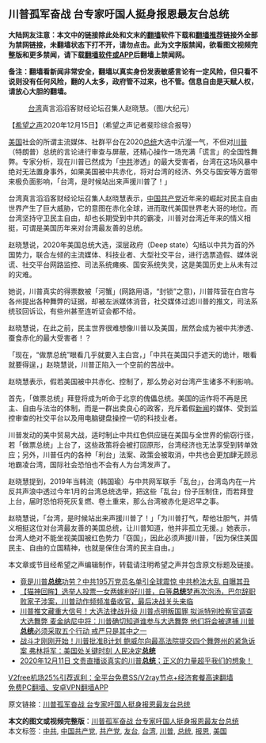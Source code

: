  <h2>川普孤军奋战 台专家吁国人挺身报恩最友台总统</h2> <p class="notice"><b>大陆网友注意：本文中的链接除此处和文末的<a href="https://github.com/bannedbook/fanqiang" >翻墙</a>软件下载和<a href="https://github.com/killgcd/justmysocks/blob/master/README.md">翻墙推荐</a>链接外全部为禁网链接，未翻墙状态下打不开，请勿点击。此为文字版禁闻，欲看图文视频完整版和更多禁闻，请下载<a href="https://github.com/bannedbook/fanqiang">翻墙软件或APP</a>后翻墙上禁闻网。</p><p>备注：翻墙看新闻非常安全，翻墙以真实身份发表敏感言论有一定风险，但只看不说则没有任何风险，翻的人太多，政府管不过来，也不管。信息自由是天赋人权，请放心大胆的翻墙。</b></p>  <div class="entry"> <figure><figcaption><a href="https://www.bannedbook.org/bnews/tag/%e5%8f%b0%e6%b9%be/" class="st_tag internal_tag" rel="tag" title="标签 台湾 下的日志">台湾</a>真言滔滔客财经论坛召集人赵晓慧。（图/大纪元）</figcaption></figure> <p>【<span class='wp_keywordlink_affiliate'><a href="https://www.soundofhope.org" title="希望之声" target="_blank">希望之声</a></span>2020年12月15日】（希望之声记者斐珍综合报导）</p> <p><a href="https://www.bannedbook.org/bnews/tag/%e7%be%8e%e5%9b%bd/" class="st_tag internal_tag" rel="tag" title="标签 美国 下的日志">美国</a>社会的所谓主流媒体、社群平台在2020<a href="https://www.bannedbook.org/bnews/tag/%e6%80%bb%e7%bb%9f/" class="st_tag internal_tag" rel="tag" title="标签 总统 下的日志">总统</a>大选中沆瀣一气，不但对<a href="https://www.bannedbook.org/bnews/tag/%e5%b7%9d%e6%99%ae/" class="st_tag internal_tag" rel="tag" title="标签 川普 下的日志">川普</a>（特朗普）总统的言论进行审查与屏蔽，还精心操作一场充满「谎言」的全国性舞弊。专家分析，现在川普已然成为「<a href="https://www.bannedbook.org/bnews/tag/%e4%b8%ad%e5%85%b1/" class="st_tag internal_tag" rel="tag" title="标签 中共 下的日志">中共</a>渗透」的最大受害者，台湾在这场风暴中绝对无法置身事外，如果美国被中共赤化，将对台湾的经济、外交与国安等方面带来极负面影响，「台湾，是时候站出来声援川普了！」</p> <p>台湾真言滔滔客财经论坛召集人赵晓慧表示，<span class='wp_keywordlink_affiliate'><a href="https://www.bannedbook.org/" title="中国" target="_blank">中国</a></span><a href="https://www.bannedbook.org/bnews/tag/%e5%85%b1%e4%ba%a7%e5%85%9a/" class="st_tag internal_tag" rel="tag" title="标签 共产党 下的日志">共产党</a>近年来的崛起对民主自由世界产生了巨大威胁，它的意图在赤化全球，进而取代美国世界老大哥的地位。而台湾坚持守卫民主自由，却也长期受到中共的霸凌，川普对台湾近年来的情义相挺，可谓是美国历年来对台湾最友善的总统。</p>  <p>赵晓慧说，2020年美国总统大选，深层政府（Deep state）勾结以中共为首的外国势力，联合左倾的主流媒体、科技业者、大型社交平台，进行选票造假、媒体说谎、社交平台网路监控、司法系统瘫痪、国安系统失灵，这是美国历史上从未有过的灾难。</p> <p>她说，川普真实的得票数被「河蟹」(网路用语，“封锁”之意)，川普阵营在白宫与各州提出各种舞弊的证据，却被左派媒体消音，社交媒体过滤川普的推文，司法系统驳回诉讼，有些州甚至连听证会都不给。</p> <p>赵晓慧说，在此之前，民主世界很难想像川普以及美国，居然会成为被中共渗透、蚕食赤化的最大受害者！？</p>  <p>「现在，“做票总统”眼看几乎就要入主白宫，」「中共在美国只手遮天的诡计，眼看就要得逞，」赵晓慧说，川普正陷入一个空前的苦战中。</p> <p>赵晓慧表示，假若美国被中共赤化、控制了，那么势必对台湾产生诸多不利影响。</p> <p>首先，「做票总统」拜登将成为听命于北京的傀儡总统。美国的运作将不再是民主、自由与法治的体制，而是一群出卖良心的政客，充斥着假<span class='wp_keywordlink_affiliate'><a href="https://www.bannedbook.org/" title="新闻">新闻</a></span>的媒体、受到监控审查的社交平台以及用电脑键盘操控一切的科技业者。</p>  <p>川普发动的美中贸易大战，适时制止中共红色供应链在美国与全世界的偷窃行径，若「做票总统」上台了，这些政策将会被打回原形，台湾经济也无法享受到转单效应；另外，川普任内的各种「利台」法案、政策会被取消，中共也会更加肆无顾忌地霸凌台湾，国际社会恐怕也不会有人为台湾发声了。</p> <p>赵晓慧提到，2019年当韩流（韩国瑜）与中共网军联手「乱台」，台湾岛内在一片反共声浪中透过今年1月的台湾总统选举，把这些「乱台」份子压制住，而若拜登上台，届时恐怕将死灰复燃、卷土重来，那么台湾被赤化是迟早之事。</p> <p>赵晓慧说，「台湾，是时候站出来声援川普了！」「为川普打气，帮他壮胆气，并情义相挺这位对台湾最友善的美国总统，让川普知道，他并非孤立无援。」她表示，台湾人绝对不能坐视美国被红色势力「窃国」，因此必须声援川普，「因为保住美国民主、自由的立国精神，也就是保住台湾的民主自由。」</p>  <p>本文章或节目经希望之声编辑制作，转载请注明希望之声并包含原文标题及链接。</p> <ul class='op-related-articles' title='相关阅读'> <li><a href='https://www.bannedbook.org/bnews/topimagenews/20201216/1448784.html' target='_blank'>竟是川普<b>总统</b>功劳？中共195万党员名单引全球震惊 中共枪法大乱 自曝其丑</a></li> <li><a href='https://www.bannedbook.org/bnews/bannedvideo/20201216/1448761.html' target='_blank'>【猫神回眸】选举人投票一女两嫁利好川普，白等<b>总统</b>梦再次泡汤，巴尔辞职败家子涉案，川普动作频频准备收官，最后决战关头来临</a></li> <li><a href='https://www.bannedbook.org/bnews/comments/20201216/1448742.html' target='_blank'>川普推文藏重大信号！大选法律战升级 川普点明叛国罪 拟派特别检察官调查大选舞弊 麦金纳尼中将：川普确切知道谁参与大选舞弊 他们将会被逮捕 川普<b>总统</b>必须采取五个行动 戒严只是其中之一</a></li> <li><a href='https://www.bannedbook.org/bnews/comments/20201216/1448741.html' target='_blank'>战斗才刚刚开始！川普批准B计划 鲍威尔向最高法院提交四个舞弊州的紧急诉案 弗林将军：美国处关键时刻 人民决定<b>总统</b></a></li> <li><a href='https://www.bannedbook.org/bnews/bannedvideo/20201212/1448655.html' target='_blank'>2020年12月11日 文贵直播谈真实的川普<b>总统</b>；正义的力量超乎我们的想象！</a></li> </ul> <p class="texttj"> <a href="https://github.com/bannedbook/fanqiang/wiki/V2ray%E6%9C%BA%E5%9C%BA" target="_blank">V2free机场25%引荐返利：全平台免费SS/V2ray节点+经济套餐高速翻墙</a><br/> <a href="https://github.com/bannedbook/fanqiang/wiki/%E7%A6%81%E9%97%BB%E7%BD%91%E5%AE%89%E5%8D%93%E7%BF%BB%E5%A2%99%E6%96%B0%E9%97%BBAPP" target="_blank">免费PC翻墙、安卓VPN翻墙APP</a></p><p>原文链接：<a class="src_link"  href="https://www.soundofhope.org/post/453997" target="_blank">川普孤军奋战 台专家吁国人挺身报恩最友台总统</a></p><a name='sharetosocial'></a>       <div><b>本文的图文或视频完整版</b>：<a href='https://www.bannedbook.org/bnews/comments/20201216/1448898.html'>川普孤军奋战 台专家吁国人挺身报恩最友台总统</a></div>  </div><!--END ENTRY--> <div class="postfooter"> <div>本文标签：<a href="https://www.bannedbook.org/bnews/tag/%e4%b8%ad%e5%85%b1/" rel="tag">中共</a>, <a href="https://www.bannedbook.org/bnews/tag/%e4%b8%ad%e5%9b%bd%e5%85%b1%e4%ba%a7%e5%85%9a/" rel="tag">中国共产党</a>, <a href="https://www.bannedbook.org/bnews/tag/%e5%85%b1%e4%ba%a7%e5%85%9a/" rel="tag">共产党</a>, <a href="https://www.bannedbook.org/bnews/tag/%E5%8F%8B%E5%8F%B0/" rel="tag">友台</a>, <a href="https://www.bannedbook.org/bnews/tag/%e5%8f%b0%e6%b9%be/" rel="tag">台湾</a>, <a href="https://www.bannedbook.org/bnews/tag/%e5%b7%9d%e6%99%ae/" rel="tag">川普</a>, <a href="https://www.bannedbook.org/bnews/tag/%e6%80%bb%e7%bb%9f/" rel="tag">总统</a>, <a href="https://www.bannedbook.org/bnews/tag/%E6%8A%A5%E6%81%A9/" rel="tag">报恩</a>, <a href="https://www.bannedbook.org/bnews/tag/%e7%be%8e%e5%9b%bd/" rel="tag">美国</a></div>  </div><!--END POSTFOOTER--> 